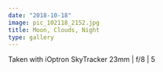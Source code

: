 ```yaml
---
date: "2018-10-18"
image: pic_102118_2152.jpg
title: Moon, Clouds, Night
type: gallery
---
```


Taken with iOptron SkyTracker
23mm | f/8 | 5